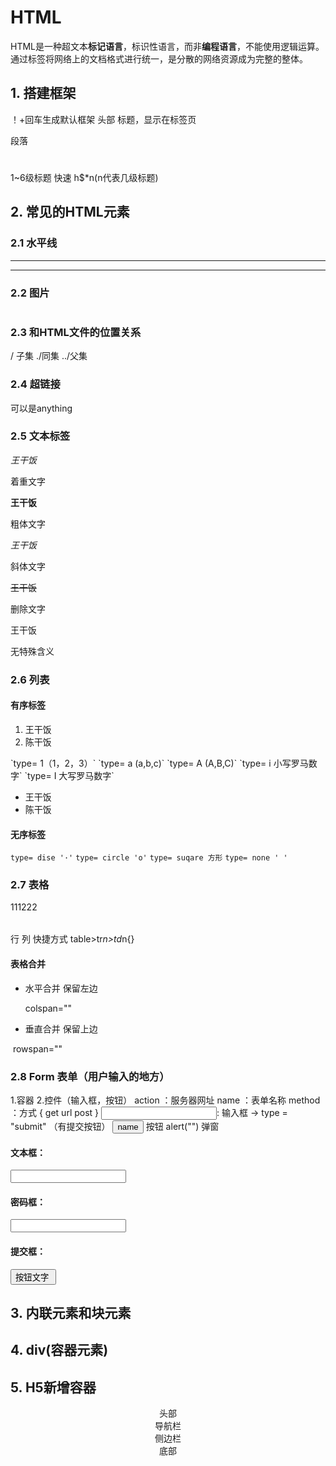 

# HTML

HTML是一种超文本**标记语言**，标识性语言，而非**编程语言**，不能使用逻辑运算。通过标签将网络上的文档格式进行统一，是分散的网络资源成为完整的整体。



## 1. 搭建框架

<!DOCTYPE html>  ！+回车生成默认框架
<head></head> 头部
<title></title> 标题，显示在标签页
<p></p> 段落

<h1></h1>
<h6></h6>

1~6级标题 快速 h$*n(n代表几级标题)

## 2. 常见的HTML元素

### 2.1 水平线

<hr>

<hr color=black width= size= align=> 

### 2.2 图片

<img src="" alt="">

### 2.3 和HTML文件的位置关系

/ 子集  ./同集 ../父集 

### 2.4 超链接

<a></a>

<a herf="转跳的网址"> 可以是anything </a>

### 2.5 文本标签

<em>王干饭</em> 

<em></em>

着重文字

<b>王干饭</b> 

<b></b>

粗体文字

<i>王干饭</i> 

<i></i>

斜体文字

<del>王干饭</del> 

<del></del>

删除文字

<span>王干饭</span> 

<span></span>

无特殊含义

### 2.6 列表

#### 有序标签

<ol> 
    <li>王干饭</li> 
    <li>陈干饭</li>
</ol> 
`type= 1（1，2，3）`
`type= a (a,b,c)`
`type= A (A,B,C)`
`type= i 小写罗马数字`
`type= I 大写罗马数字`

<ul> 
    <li>王干饭</li> 
    <li>陈干饭</li>
</ul> 

#### 无序标签

`type= dise '·'` 
`type= circle 'o'`
`type= suqare 方形`
`type= none ' '`

### 2.7 表格

<table> 
    <tr>111</tr>
    <tr>222</tr>
</table>

行<tr>
列<td>
快捷方式 table>tr*n>td*n{}

#### 表格合并

- 水平合并 保留左边

  colspan="" 

- 垂直合并 保留上边

​		rowspan="" 



### 2.8 Form 表单（用户输入的地方）

1.容器
2.控件（输入框，按钮）
action ：服务器网址
name ：表单名称
method ：方式
{
  get url
  post
}
<input>: 输入框 -> type = "submit" （有提交按钮）
<button> name </button> 按钮
alert("") 弹窗

#### 文本框：

<input type="text" name="textarea">

#### 密码框：

<input type="password">

#### 提交框：

<input type="submit" value="按钮文字 ">

## 3. 内联元素和块元素

## 4. div(容器元素)

## 5. H5新增容器

<header><header> 头部
<nav><nav> 导航栏
<article><article> 
<section><section>
<aside><aside> 侧边栏
<footer><footer> 底部
